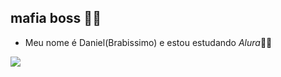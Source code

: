 ## mafia boss 💸👋

- Meu nome é Daniel(Brabissimo) e estou estudando _Alura_🚩🐻

![](https://media1.tenor.com/m/HNk6WziYTUsAAAAC/spongebob-gangster-spongebob.gif)
